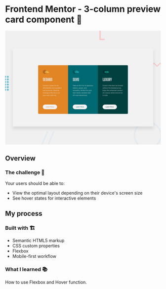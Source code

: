 # Frontend Mentor - 3-column preview card component 🚀

![Design preview for the Order summary card coding challenge](./design/desktop-preview.jpg)

## Overview

### The challenge 🎯

Your users should be able to:

- View the optimal layout depending on their device's screen size
- See hover states for interactive elements
## My process

### Built with 🏗️ 

- Semantic HTML5 markup
- CSS custom properties
- Flexbox
- Mobile-first workflow

### What I learned 📚 

How to use Flexbox and Hover function.
